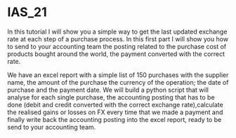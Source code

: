 # IAS_21
In this tutorial I will show you a simple way to get the last updated exchange rate at each step of a purchase process. In this first part I will show you how to send to your accounting team the posting related to the purchase cost of products bought around the world, the payment converted with the correct rate.

We have an excel report with a simple list of 150  purchases with the supplier name, the amount of the purchase the currency of the operation; the date of purchase and the payment date.
We will build a python script that will analyse for each single purchase, the accounting posting that has to be done (debit and credit converted with the correct exchange rate),calculate the realised gains or losses on FX every time that we made a payment and finally write back the accounting posting into the excel report, ready to be send to your accounting team.
